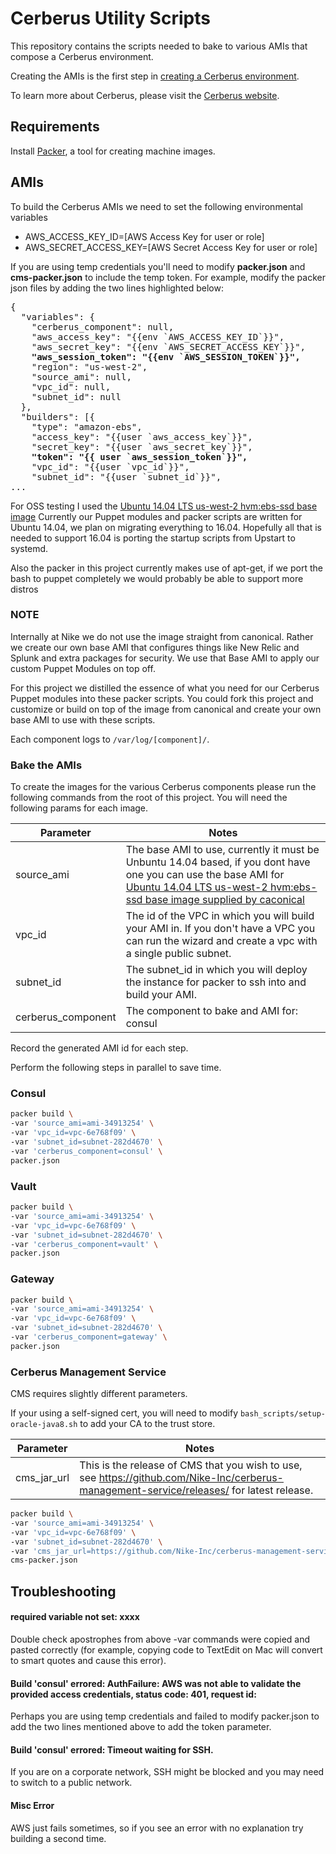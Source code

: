 # Cerberus Utility Scripts

This repository contains the scripts needed to bake to various AMIs that compose a Cerberus environment.

Creating the AMIs is the first step in [creating a Cerberus environment](http://engineering.nike.com/cerberus/docs/administration-guide/creating-an-environment).

To learn more about Cerberus, please visit the [Cerberus website](http://engineering.nike.com/cerberus/).

## Requirements

Install [Packer](https://www.packer.io/docs/installation.html), a tool for creating machine images.

## AMIs

To build the Cerberus AMIs we need to set the following environmental variables

- AWS_ACCESS_KEY_ID=[AWS Access Key for user or role]
- AWS_SECRET_ACCESS_KEY=[AWS Secret Access Key for user or role]

If you are using temp credentials you'll need to modify **packer.json** and **cms-packer.json** to include the temp 
token. For example, modify the packer json files by adding the two lines highlighted below:

<pre>
{
  "variables": {
    "cerberus_component": null,
    "aws_access_key": "{{env `AWS_ACCESS_KEY_ID`}}",
    "aws_secret_key": "{{env `AWS_SECRET_ACCESS_KEY`}}",
    <b>"aws_session_token": "{{env `AWS_SESSION_TOKEN`}}",</b>
    "region": "us-west-2",
    "source_ami": null,
    "vpc_id": null,
    "subnet_id": null
  },
  "builders": [{
    "type": "amazon-ebs",
    "access_key": "{{user `aws_access_key`}}",
    "secret_key": "{{user `aws_secret_key`}}",
    <b>"token": "{{ user `aws_session_token`}}",</b>
    "vpc_id": "{{user `vpc_id`}}",
    "subnet_id": "{{user `subnet_id`}}",
...
</pre>

For OSS testing I used the [Ubuntu 14.04 LTS us-west-2 hvm:ebs-ssd base image](https://cloud-images.ubuntu.com/locator/ec2/)
Currently our Puppet modules and packer scripts are written for Ubuntu 14.04, we plan on migrating everything to 16.04.
Hopefully all that is needed to support 16.04 is porting the startup scripts from Upstart to systemd.

Also the packer in this project currently makes use of apt-get, if we port the bash to puppet completely we would
probably be able to support more distros

### NOTE
Internally at Nike we do not use the image straight from canonical. Rather we create our own base AMI that configures
things like New Relic and Splunk and extra packages for security. We use that Base AMI to apply our custom Puppet Modules on top off.

For this project we distilled the essence of what you need for our Cerberus Puppet modules into these packer scripts.
You could fork this project and customize or build on top of the image from canonical and create your own base AMI to
use with these scripts.

Each component logs to `/var/log/[component]/`.

### Bake the AMIs
To create the images for the various Cerberus components please run the following commands from the root of this project.
You will need the following params for each image.

Parameter          | Notes
-------------------|-------
source_ami         | The base AMI to use, currently it must be Unbuntu 14.04 based, if you dont have one you can use the base AMI for [Ubuntu 14.04 LTS us-west-2 hvm:ebs-ssd base image supplied by caconical](https://cloud-images.ubuntu.com/locator/ec2/)
vpc_id             | The id of the VPC in which you will build your AMI in. If you don't have a VPC you can run the wizard and create a vpc with a single public subnet.
subnet_id          | The subnet_id in which you will deploy the instance for packer to ssh into and build your AMI.
cerberus_component | The component to bake and AMI for: consul | vault | gateway | cms

Record the generated AMI id for each step.

Perform the following steps in parallel to save time.

### Consul

```bash
packer build \
-var 'source_ami=ami-34913254' \
-var 'vpc_id=vpc-6e768f09' \
-var 'subnet_id=subnet-282d4670' \
-var 'cerberus_component=consul' \
packer.json
```

### Vault

```bash
packer build \
-var 'source_ami=ami-34913254' \
-var 'vpc_id=vpc-6e768f09' \
-var 'subnet_id=subnet-282d4670' \
-var 'cerberus_component=vault' \
packer.json  
```
### Gateway

```bash
packer build \
-var 'source_ami=ami-34913254' \
-var 'vpc_id=vpc-6e768f09' \
-var 'subnet_id=subnet-282d4670' \
-var 'cerberus_component=gateway' \
packer.json
```

### Cerberus Management Service

CMS requires slightly different parameters.

If your using a self-signed cert, you will need to modify `bash_scripts/setup-oracle-java8.sh` to add your CA to the trust store.

Parameter     | Notes
--------------|-------
cms_jar_url   | This is the release of CMS that you wish to use, see https://github.com/Nike-Inc/cerberus-management-service/releases/ for latest release.

```bash
packer build \
-var 'source_ami=ami-34913254' \
-var 'vpc_id=vpc-6e768f09' \
-var 'subnet_id=subnet-282d4670' \
-var 'cms_jar_url=https://github.com/Nike-Inc/cerberus-management-service/releases/download/v0.7.0/cms.jar' \
cms-packer.json
```

## Troubleshooting

#### required variable not set: xxxx

Double check apostrophes from above -var commands were copied and pasted correctly (for example, copying code to
TextEdit on Mac will convert to smart quotes and cause this error).

#### Build 'consul' errored: AuthFailure: AWS was not able to validate the provided access credentials, status code: 401, request id:

Perhaps you are using temp credentials and failed to modify packer.json to add the two lines mentioned above to add the
token parameter.

#### Build 'consul' errored: Timeout waiting for SSH.

If you are on a corporate network, SSH might be blocked and you may need to switch to a public network.

#### Misc Error

AWS just fails sometimes, so if you see an error with no explanation try building a second time.